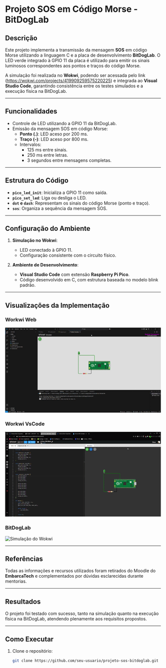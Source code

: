 # Projeto SOS em Código Morse - BitDogLab

## Descrição

Este projeto implementa a transmissão da mensagem **SOS** em código Morse utilizando a linguagem C e a placa de desenvolvimento **BitDogLab**. O LED verde integrado à GPIO 11 da placa é utilizado para emitir os sinais luminosos correspondentes aos pontos e traços do código Morse.

A simulação foi realizada no **Wokwi**, podendo ser acessada pelo link (https://wokwi.com/projects/419909259575220225) e integrada ao **Visual Studio Code**, garantindo consistência entre os testes simulados e a execução física na BitDogLab.

---

## Funcionalidades

- Controle de LED utilizando a GPIO 11 da BitDogLab.
- Emissão da mensagem SOS em código Morse:
  - **Ponto (.)**: LED aceso por 200 ms.
  - **Traço (-)**: LED aceso por 800 ms.
  - Intervalos:
    - 125 ms entre sinais.
    - 250 ms entre letras.
    - 3 segundos entre mensagens completas.

---

## Estrutura do Código

- **`pico_led_init`**: Inicializa a GPIO 11 como saída.
- **`pico_set_led`**: Liga ou desliga o LED.
- **`dot` e `dash`**: Representam os sinais do código Morse (ponto e traço).
- **`sos`**: Organiza a sequência da mensagem SOS.

---

## Configuração do Ambiente

1. **Simulação no Wokwi**:
   - LED conectado à GPIO 11.
   - Configuração consistente com o circuito físico.

2. **Ambiente de Desenvolvimento**:
   - **Visual Studio Code** com extensão **Raspberry Pi Pico**.
   - Código desenvolvido em C, com estrutura baseada no modelo blink padrão.

---

## Visualizações da Implementação

### Workwi Web

![Simulação do Wokwi](gifs/gi1.gif)

### Workwi VsCode

![Simulação do Wokwi](gifs/gi2.gif)

### BitDogLab

![Simulação do Wokwi](gifs/gi3.gif)

---
## Referências

Todas as informações e recursos utilizados foram retirados do Moodle do **EmbarcaTech** e complementados por dúvidas esclarecidas durante mentorias.

---

## Resultados

O projeto foi testado com sucesso, tanto na simulação quanto na execução física na BitDogLab, atendendo plenamente aos requisitos propostos.

---

## Como Executar

1. Clone o repositório:
   ```bash
   git clone https://github.com/seu-usuario/projeto-sos-bitdoglab.git
